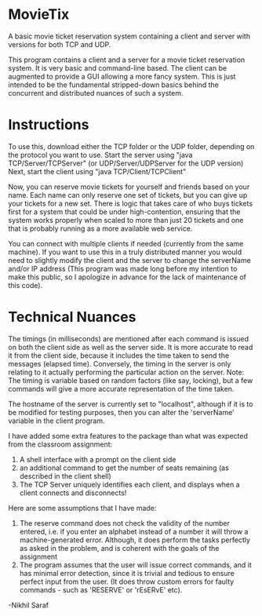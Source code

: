 MovieTix
========
A basic movie ticket reservation system containing a client and server with versions for both TCP and UDP.

This program contains a client and a server for a movie ticket reservation system. It is very basic and command-line based. The client can be augmented to provide a GUI allowing a more fancy system. This is just intended to be the fundamental stripped-down basics behind the concurrent and distributed nuances of such a system.

Instructions
============
To use this, download either the TCP folder or the UDP folder, depending on the protocol you want to use.
Start the server using "java TCP/Server/TCPServer" (or UDP/Server/UDPServer for the UDP version)
Next, start the client using "java TCP/Client/TCPClient"

Now, you can reserve movie tickets for yourself and friends based on your name. Each name can only reserve one set of tickets, but you can give up your tickets for a new set. There is logic that takes care of who buys tickets first for a system that could be under high-contention, ensuring that the system works properly when scaled to more than just 20 tickets and one that is probably running as a more available web service.

You can connect with multiple clients if needed (currently from the same machine). If you want to use this in a truly distributed manner you would need to slightly modify the client and the server to change the serverName and/or IP address (This program was made long before my intention to make this public, so I apologize in advance for the lack of maintenance of this code).

Technical Nuances
=================
The timings (in milliseconds) are mentioned after each command is issued on both the client side as well as the server side. It is more accurate to read it from the client side, because it includes the time taken to send the messages (elapsed time). Conversely, the timing in the server is only relating to it actually performing the particular action on the server.
Note: The timing is variable based on random factors (like say, locking), but a few commands will give a more accurate representation of the time taken.


The hostname of the server is currently set to "localhost", although if it is to be modified for testing purposes, then you can alter the 'serverName' variable in the client program.


I have added some extra features to the package than what was expected from the classroom assignment:
1) A shell interface with a prompt on the client side
2) an additional command to get the number of seats remaining (as described in the client shell)
3) The TCP Server uniquely identifies each client, and displays when a client connects and disconnects!


Here are some assumptions that I have made:
1) The reserve command does not check the validity of the number entered, i.e. if you enter an alphabet instead of a number it will throw a machine-generated error. Although, it does perform the tasks perfectly as asked in the problem, and is coherent with the goals of the assignment
2) The program assumes that the user will issue correct commands, and it has minimal error detection, since it is trivial and tedious to ensure perfect input from the user. (It does throw custom errors for faulty commands - such as 'RESERVE' or 'rEsERvE' etc).


-Nikhil Saraf
